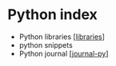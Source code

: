 # Python index

- Python libraries [[libraries]]
- python snippets 
- Python journal [[journal-py]]

[//begin]: # "Autogenerated link references for markdown compatibility"
[libraries]: libraries "Libraries to keep in mind"
[journal-py]: journal-py "Python Journal"
[//end]: # "Autogenerated link references"